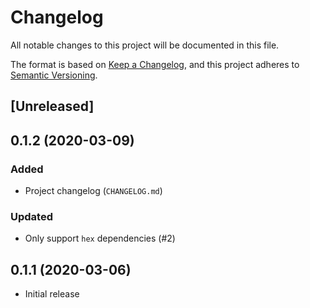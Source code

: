 # Changelog

All notable changes to this project will be documented in this file.

The format is based on [Keep a Changelog](https://keepachangelog.com/en/1.0.0/), and this project adheres to [Semantic Versioning](https://semver.org/spec/v2.0.0.html).

## [Unreleased]

## 0.1.2 (2020-03-09)

### Added

- Project changelog (`CHANGELOG.md`)

### Updated



- Only support `hex` dependencies (#2)

## 0.1.1 (2020-03-06)

- Initial release
